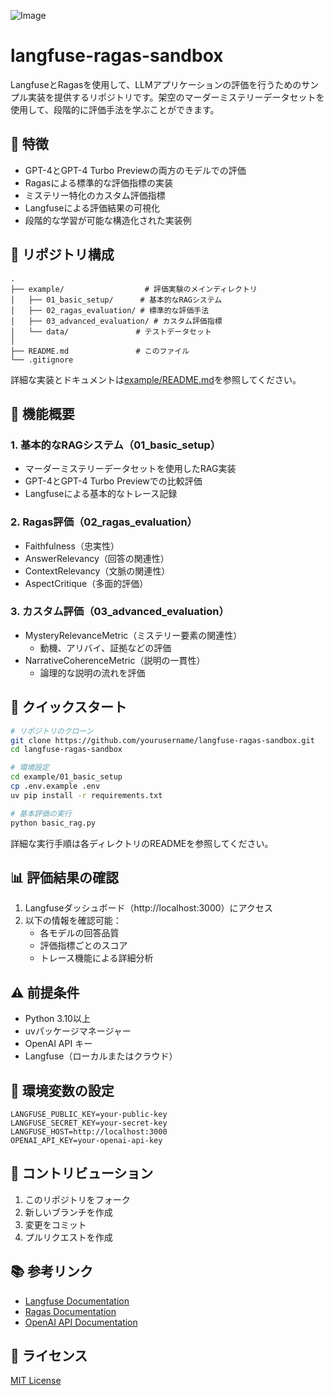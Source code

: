 
<div>

![Image](https://github.com/user-attachments/assets/61642ed5-6ac1-4753-848e-9935ab99d2a0)

# langfuse-ragas-sandbox

</div>

LangfuseとRagasを使用して、LLMアプリケーションの評価を行うためのサンプル実装を提供するリポジトリです。架空のマーダーミステリーデータセットを使用して、段階的に評価手法を学ぶことができます。

## 🌟 特徴

- GPT-4とGPT-4 Turbo Previewの両方のモデルでの評価
- Ragasによる標準的な評価指標の実装
- ミステリー特化のカスタム評価指標
- Langfuseによる評価結果の可視化
- 段階的な学習が可能な構造化された実装例

## 📁 リポジトリ構成

```
.
├── example/                  # 評価実験のメインディレクトリ
│   ├── 01_basic_setup/      # 基本的なRAGシステム
│   ├── 02_ragas_evaluation/ # 標準的な評価手法
│   ├── 03_advanced_evaluation/ # カスタム評価指標
│   └── data/               # テストデータセット
│
├── README.md               # このファイル
└── .gitignore
```

詳細な実装とドキュメントは[example/README.md](example/README.md)を参照してください。

## 🎯 機能概要

### 1. 基本的なRAGシステム（01_basic_setup）
- マーダーミステリーデータセットを使用したRAG実装
- GPT-4とGPT-4 Turbo Previewでの比較評価
- Langfuseによる基本的なトレース記録

### 2. Ragas評価（02_ragas_evaluation）
- Faithfulness（忠実性）
- AnswerRelevancy（回答の関連性）
- ContextRelevancy（文脈の関連性）
- AspectCritique（多面的評価）

### 3. カスタム評価（03_advanced_evaluation）
- MysteryRelevanceMetric（ミステリー要素の関連性）
  - 動機、アリバイ、証拠などの評価
- NarrativeCoherenceMetric（説明の一貫性）
  - 論理的な説明の流れを評価

## 🚀 クイックスタート

```bash
# リポジトリのクローン
git clone https://github.com/yourusername/langfuse-ragas-sandbox.git
cd langfuse-ragas-sandbox

# 環境設定
cd example/01_basic_setup
cp .env.example .env
uv pip install -r requirements.txt

# 基本評価の実行
python basic_rag.py
```

詳細な実行手順は各ディレクトリのREADMEを参照してください。

## 📊 評価結果の確認

1. Langfuseダッシュボード（http://localhost:3000）にアクセス
2. 以下の情報を確認可能：
   - 各モデルの回答品質
   - 評価指標ごとのスコア
   - トレース機能による詳細分析

## ⚠️ 前提条件

- Python 3.10以上
- uvパッケージマネージャー
- OpenAI API キー
- Langfuse（ローカルまたはクラウド）

## 📝 環境変数の設定

```env
LANGFUSE_PUBLIC_KEY=your-public-key
LANGFUSE_SECRET_KEY=your-secret-key
LANGFUSE_HOST=http://localhost:3000
OPENAI_API_KEY=your-openai-api-key
```

## 👥 コントリビューション

1. このリポジトリをフォーク
2. 新しいブランチを作成
3. 変更をコミット
4. プルリクエストを作成

## 📚 参考リンク

- [Langfuse Documentation](https://langfuse.com/docs)
- [Ragas Documentation](https://docs.ragas.io/)
- [OpenAI API Documentation](https://platform.openai.com/docs/api-reference)

## 📄 ライセンス

[MIT License](LICENSE)
